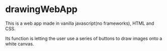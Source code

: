 # drawingWebApp

This is a web app made in vanilla javascript(no frameworks), HTML and CSS.

Its function is letting the user use a series of buttons to draw images onto a white canvas.

